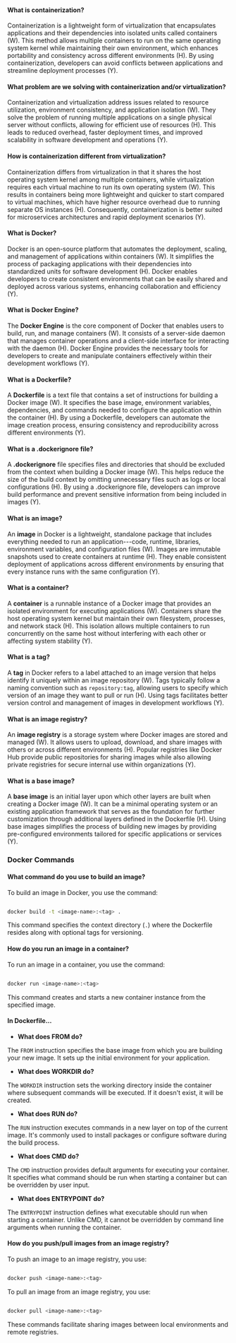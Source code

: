 #### What is containerization?

Containerization is a lightweight form of virtualization that encapsulates applications and their dependencies into isolated units called containers (W). This method allows multiple containers to run on the same operating system kernel while maintaining their own environment, which enhances portability and consistency across different environments (H). By using containerization, developers can avoid conflicts between applications and streamline deployment processes (Y).

#### What problem are we solving with containerization and/or virtualization?

Containerization and virtualization address issues related to resource utilization, environment consistency, and application isolation (W). They solve the problem of running multiple applications on a single physical server without conflicts, allowing for efficient use of resources (H). This leads to reduced overhead, faster deployment times, and improved scalability in software development and operations (Y).

#### How is containerization different from virtualization?

Containerization differs from virtualization in that it shares the host operating system kernel among multiple containers, while virtualization requires each virtual machine to run its own operating system (W). This results in containers being more lightweight and quicker to start compared to virtual machines, which have higher resource overhead due to running separate OS instances (H). Consequently, containerization is better suited for microservices architectures and rapid deployment scenarios (Y).

#### What is Docker?

Docker is an open-source platform that automates the deployment, scaling, and management of applications within containers (W). It simplifies the process of packaging applications with their dependencies into standardized units for software development (H). Docker enables developers to create consistent environments that can be easily shared and deployed across various systems, enhancing collaboration and efficiency (Y).

#### What is Docker Engine?

The **Docker Engine** is the core component of Docker that enables users to build, run, and manage containers (W). It consists of a server-side daemon that manages container operations and a client-side interface for interacting with the daemon (H). Docker Engine provides the necessary tools for developers to create and manipulate containers effectively within their development workflows (Y).

#### What is a Dockerfile?

A **Dockerfile** is a text file that contains a set of instructions for building a Docker image (W). It specifies the base image, environment variables, dependencies, and commands needed to configure the application within the container (H). By using a Dockerfile, developers can automate the image creation process, ensuring consistency and reproducibility across different environments (Y).

#### What is a .dockerignore file?

A **.dockerignore** file specifies files and directories that should be excluded from the context when building a Docker image (W). This helps reduce the size of the build context by omitting unnecessary files such as logs or local configurations (H). By using a .dockerignore file, developers can improve build performance and prevent sensitive information from being included in images (Y).

#### What is an image?

An **image** in Docker is a lightweight, standalone package that includes everything needed to run an application---code, runtime, libraries, environment variables, and configuration files (W). Images are immutable snapshots used to create containers at runtime (H). They enable consistent deployment of applications across different environments by ensuring that every instance runs with the same configuration (Y).

#### What is a container?

A **container** is a runnable instance of a Docker image that provides an isolated environment for executing applications (W). Containers share the host operating system kernel but maintain their own filesystem, processes, and network stack (H). This isolation allows multiple containers to run concurrently on the same host without interfering with each other or affecting system stability (Y).

#### What is a tag?

A **tag** in Docker refers to a label attached to an image version that helps identify it uniquely within an image repository (W). Tags typically follow a naming convention such as `repository:tag`, allowing users to specify which version of an image they want to pull or run (H). Using tags facilitates better version control and management of images in development workflows (Y).

#### What is an image registry?

An **image registry** is a storage system where Docker images are stored and managed (W). It allows users to upload, download, and share images with others or across different environments (H). Popular registries like Docker Hub provide public repositories for sharing images while also allowing private registries for secure internal use within organizations (Y).

#### What is a base image?

A **base image** is an initial layer upon which other layers are built when creating a Docker image (W). It can be a minimal operating system or an existing application framework that serves as the foundation for further customization through additional layers defined in the Dockerfile (H). Using base images simplifies the process of building new images by providing pre-configured environments tailored for specific applications or services (Y).

### Docker Commands

#### What command do you use to build an image?

To build an image in Docker, you use the command:

```bash

docker build -t <image-name>:<tag> .

```

This command specifies the context directory (`.`) where the Dockerfile resides along with optional tags for versioning.

#### How do you run an image in a container?

To run an image in a container, you use the command:

```bash

docker run <image-name>:<tag>

```

This command creates and starts a new container instance from the specified image.

#### In Dockerfile...

- **What does FROM do?**

The `FROM` instruction specifies the base image from which you are building your new image. It sets up the initial environment for your application.

- **What does WORKDIR do?**

The `WORKDIR` instruction sets the working directory inside the container where subsequent commands will be executed. If it doesn't exist, it will be created.

- **What does RUN do?**

The `RUN` instruction executes commands in a new layer on top of the current image. It's commonly used to install packages or configure software during the build process.

- **What does CMD do?**

The `CMD` instruction provides default arguments for executing your container. It specifies what command should be run when starting a container but can be overridden by user input.

- **What does ENTRYPOINT do?**

The `ENTRYPOINT` instruction defines what executable should run when starting a container. Unlike CMD, it cannot be overridden by command line arguments when running the container.

#### How do you push/pull images from an image registry?

To push an image to an image registry, you use:

```bash

docker push <image-name>:<tag>

```

To pull an image from an image registry, you use:

```bash

docker pull <image-name>:<tag>

```

These commands facilitate sharing images between local environments and remote registries.

